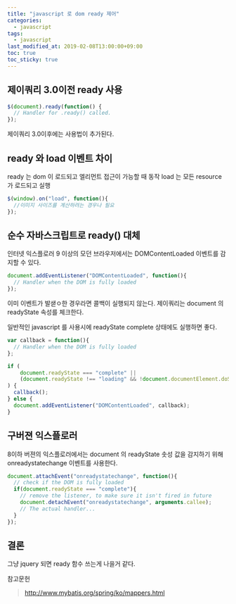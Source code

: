 ```yaml
---
title: "javascript 로 dom ready 제어"
categories:
  - javascript
tags:
  - javascript
last_modified_at: 2019-02-08T13:00:00+09:00
toc: true
toc_sticky: true
---
```



## 제이쿼리 3.0이전 ready 사용
```javascript
$(document).ready(function() {
  // Handler for .ready() called.
});
```
제이쿼리 3.0이후에는 사용법이 추가된다.


## ready 와 load 이벤트 차이
ready 는 dom 이 로드되고 엘리먼트 접근이 가능할 때 동작
load 는 모든 resource 가 로드되고 실행

```javascript
$(window).on("load", function(){
  //이미지 사이즈를 계산하려는 경우나 필요
});
```

## 순수 자바스크립트로 ready() 대체
인터넷 익스플로러 9 이상의 모던 브라우저에서는 DOMContentLoaded 이벤트를 감지할 수 있다.
```javascript
document.addEventListener("DOMContentLoaded", function(){
  // Handler when the DOM is fully loaded
});
```
이미 이벤트가 발샏ㅇ한 경우라면 콜백이 실행되지 않는다.
제이쿼리는 document 의 readyState 속성를 체크한다.

일반적인 javascript 를 사용시에 readyState complete 상태에도 실행하면 좋다.
```javascript
var callback = function(){
  // Handler when the DOM is fully loaded
};

if (
    document.readyState === "complete" ||
    (document.readyState !== "loading" && !document.documentElement.doScroll)
) {
  callback();
} else {
  document.addEventListener("DOMContentLoaded", callback);
}
```

## 구버젼 익스플로러
8이하 버젼의 익스플로러에서는 document 의 readyState 솟성 값을 감지하기 위해 onreadystatechange 이벤트를 사용한다.

```javascript
document.attachEvent("onreadystatechange", function(){
  // check if the DOM is fully loaded
  if(document.readyState === "complete"){
    // remove the listener, to make sure it isn't fired in future
    document.detachEvent("onreadystatechange", arguments.callee);
    // The actual handler...
  }
});
```

## 결론
그냥 jquery 되면 ready 함수 쓰는게 나을거 같다.


참고문헌
> http://www.mybatis.org/spring/ko/mappers.html
